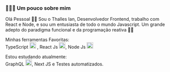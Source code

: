 ###  👨🏻‍💻 Um pouco sobre mim 

Olá Pessoal 👋🏻
Sou o Thalles Ian, Desenvolvedor Frontend, trabalho com React e Node, e sou um entusiasta de todo o mundo Javascript.
Um grande adepto do paradigma funcional e da programação reativa 🏴‍☠️

Minhas ferramentas Favoritas:  
TypeScript <img src="https://i.ibb.co/PZ2XZgr/ts.png" width="20"/> ,  React Js <img src="https://i.ibb.co/4RHMmLQ/react.png" width="20"/>,  Node Js <img src="https://i.ibb.co/vVxmyN2/node.png" width="20"/>



Estou estudando atualmente:  
GraphQL <img src="https://i.ibb.co/2nrNSzf/graphql.png" width="20"/>, Next JS e Testes automatizados.
